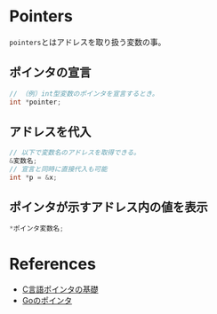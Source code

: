 # Pointers
`pointers`とはアドレスを取り扱う変数の事。

## ポインタの宣言

```c
// （例）int型変数のポインタを宣言するとき。
int *pointer;
```

## アドレスを代入

```c
// 以下で変数名のアドレスを取得できる。
&変数名;
// 宣言と同時に直接代入も可能
int *p = &x;
```

## ポインタが示すアドレス内の値を表示

```c
*ポインタ変数名;
```

# References
- [C言語ポインタの基礎](https://qiita.com/lrf141/items/a3e96b315dd4f08508a9)
- [Goのポインタ](https://k-sato1995.github.io/MyBlogFront/#/Post/16)
